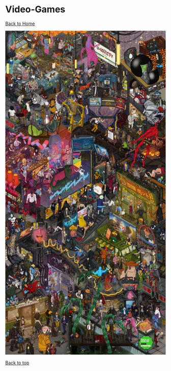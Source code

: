 # Video-Games

[Back to Home](https://github.com/RickyFoots/Wallpapers/tree/main)

</h1>

<img src="https://github.com/RickyFoots/Wallpapers/blob/main/Collection/Video%20Games/RDT_20230307_1833491748238768078381027.jpg">

[Back to top](#Top)